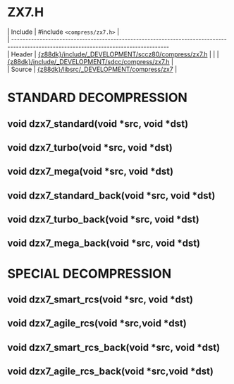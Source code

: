# ZX7.H

 | Include    | #include `<compress/zx7.h>`                                                                                              |                              
 | -------------------------------------------------------------------------------------------------------------------------------------                              
 | Header     | [{z88dk}/include/_DEVELOPMENT/sccz80/compress/zx7.h](http://z88dk.cvs.sourceforge.net/viewvc/z88dk/z88dk/include/_DEVELOPMENT/sccz80/compress/zx7.h) |
 | | [{z88dk}/include/_DEVELOPMENT/sdcc/compress/zx7.h](http://z88dk.cvs.sourceforge.net/viewvc/z88dk/z88dk/include/_DEVELOPMENT/sdcc/compress/zx7.h) |               
 | Source     | [{z88dk}/libsrc/_DEVELOPMENT/compress/zx7](http://z88dk.cvs.sourceforge.net/viewvc/z88dk/z88dk/libsrc/_DEVELOPMENT/compress/zx7)                     |

# STANDARD DECOMPRESSION

## void dzx7_standard(void *src, void *dst)

## void dzx7_turbo(void *src, void *dst)

## void dzx7_mega(void *src, void *dst)

## void dzx7_standard_back(void *src, void *dst)

## void dzx7_turbo_back(void *src, void *dst)

## void dzx7_mega_back(void *src, void *dst)

# SPECIAL DECOMPRESSION

## void dzx7_smart_rcs(void *src, void *dst)

## void dzx7_agile_rcs(void *src,void *dst)

## void dzx7_smart_rcs_back(void *src, void *dst)

## void dzx7_agile_rcs_back(void *src,void *dst)

